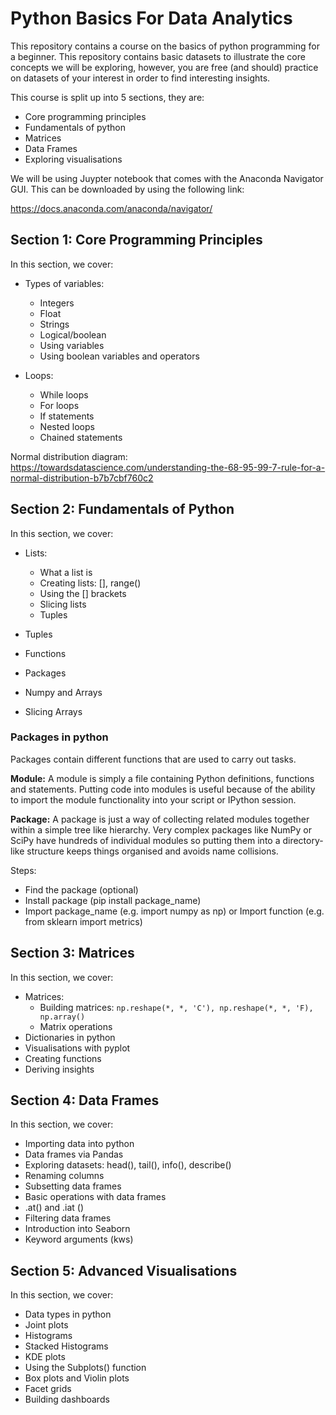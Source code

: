 # Python Basics For Data Analytics

This repository contains a course on the basics of python programming for a beginner. This repository contains basic datasets to illustrate the core concepts we will be exploring, however, you are free (and should) practice on datasets of your interest in order to find interesting insights.

This course is split up into 5 sections, they are: 

- Core programming principles
- Fundamentals of python
- Matrices
- Data Frames
- Exploring visualisations

We will be using Juypter notebook that comes with the Anaconda Navigator GUI. This can be downloaded by using the following link:

https://docs.anaconda.com/anaconda/navigator/

## Section 1: Core Programming Principles

In this section, we cover:

- Types of variables: 
  - Integers
  - Float 
  - Strings
  - Logical/boolean
  - Using variables
  - Using boolean variables and operators
  
- Loops:
  - While loops
  - For loops
  - If statements
  - Nested loops
  - Chained statements

Normal distribution diagram: https://towardsdatascience.com/understanding-the-68-95-99-7-rule-for-a-normal-distribution-b7b7cbf760c2

## Section 2: Fundamentals of Python

In this section, we cover:

- Lists:
  - What a list is
  - Creating lists: [], range()
  - Using the [] brackets
  - Slicing lists
  - Tuples
  
- Tuples
- Functions
- Packages
- Numpy and Arrays
- Slicing Arrays

### Packages in python

Packages contain different functions that are used to carry out tasks.

**Module:** A module is simply a file containing Python definitions, functions and statements. Putting code into modules is useful because of the ability to import the module functionality into your script or IPython session.

**Package:** A package is just a way of collecting related modules together within a simple tree like hierarchy. Very complex packages like NumPy or SciPy have hundreds of individual modules so putting them into a directory-like structure keeps things organised and avoids name collisions.

Steps: 
- Find the package (optional)
- Install package (pip install package_name)
- Import package_name (e.g. import numpy as np) or Import function (e.g. from sklearn import metrics)

## Section 3: Matrices

In this section, we cover:

- Matrices:
  - Building matrices: ```np.reshape(*, *, 'C'), np.reshape(*, *, 'F), np.array()```
  - Matrix operations
- Dictionaries in python
- Visualisations with pyplot
- Creating functions
- Deriving insights

## Section 4: Data Frames

In this section, we cover:

- Importing data into python
- Data frames via Pandas
- Exploring datasets: head(), tail(), info(), describe()
- Renaming columns
- Subsetting data frames
- Basic operations with data frames
- .at() and .iat ()
- Filtering data frames
- Introduction into Seaborn
- Keyword arguments (kws)

## Section 5: Advanced Visualisations

In this section, we cover:

- Data types in python
- Joint plots
- Histograms
- Stacked Histograms
- KDE plots
- Using the Subplots() function
- Box plots and Violin plots
- Facet grids
- Building dashboards
